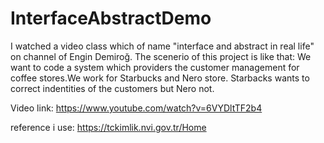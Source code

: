 # InterfaceAbstractDemo
I watched a video class which of name "interface and abstract in real life" on channel of Engin Demiroğ. The scenerio of this project is like that: We want to code a system which providers the customer management for coffee stores.We work for Starbucks and Nero store. Starbacks wants to correct indentities of the customers but Nero not.

Video link: https://www.youtube.com/watch?v=6VYDltTF2b4

reference i use: https://tckimlik.nvi.gov.tr/Home
